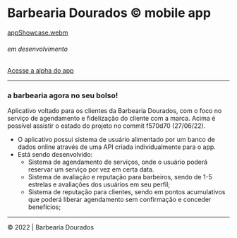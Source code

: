 # Barbearia Dourados © mobile app

[appShowcase.webm](https://user-images.githubusercontent.com/99044724/179816984-ecf7e316-a94f-413c-80d6-e0a497c817f6.webm)

###### *em desenvolvimento*

[Acesse a alpha do app](https://app-barbearia-dourados.vercel.app/)

---

### a barbearia agora no seu bolso!

Aplicativo voltado para os clientes da Barbearia Dourados, com o foco no serviço de agendamento e fidelização do cliente com a marca.
Acima é possível assistir o estado do projeto no commit f570d70 (27/06/22).


- O aplicativo possui sistema de usuário alimentado por um banco de dados online através de uma API criada individualmente para o app.
- Está sendo desenvolvido:
  - Sistema de agendamento de serviços, onde o usuário poderá reservar um serviço por vez em certa data.
  - Sistema de avaliação e reputação para barbeiros, sendo de 1-5 estrelas e avaliações dos usuários em seu perfil;
  - Sistema de reputação para clientes, sendo em pontos acumulativos que poderá liberar agendamento sem confirmação e conceder benefícios;

---

© 2022 | Barbearia Dourados
